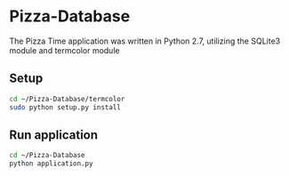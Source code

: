 # Pizza-Database
The Pizza Time application was written in Python 2.7, utilizing the SQLite3 module and termcolor module
## Setup 
```bash
cd ~/Pizza-Database/termcolor
sudo python setup.py install
```
## Run application
```bash
cd ~/Pizza-Database
python application.py
```
